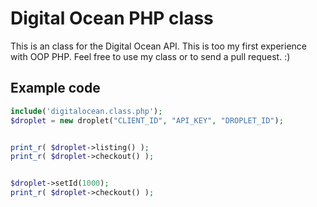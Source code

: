 Digital Ocean PHP class
============
This is an class for the Digital Ocean API. This is too my first experience with OOP PHP. Feel free to use my class or to send a pull request. :)

Example code
-------
```php
include('digitalocean.class.php');
$droplet = new droplet("CLIENT_ID", "API_KEY", "DROPLET_ID");


print_r( $droplet->listing() );
print_r( $droplet->checkout() );


$droplet->setId(1000);
print_r( $droplet->checkout() );
```
